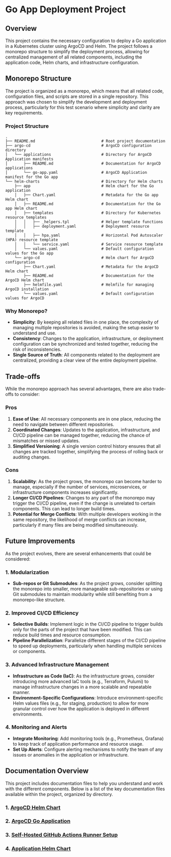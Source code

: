 # Go App Deployment Project

## Overview

This project contains the necessary configuration to deploy a Go application in a Kubernetes cluster using ArgoCD and Helm. The project follows a monorepo structure to simplify the deployment process, allowing for centralized management of all related components, including the application code, Helm charts, and infrastructure configuration.

## Monorepo Structure

The project is organized as a monorepo, which means that all related code, configuration files, and scripts are stored in a single repository. This approach was chosen to simplify the development and deployment process, particularly for this test scenario where simplicity and clarity are key requirements.

### Project Structure

```plaintext
.
├── README.md                             # Root project documentation
├── argo-cd                               # ArgoCD configuration directory
│   └── applications                      # Directory for ArgoCD Application manifests
│       ├── README.md                     # Documentation for ArgoCD applications
│       └── go-app.yaml                   # ArgoCD Application manifest for the Go app
└── helm-charts                           # Directory for Helm charts
    ├── app                               # Helm chart for the Go application
    │   ├── Chart.yaml                    # Metadata for the Go app Helm chart
    │   ├── README.md                     # Documentation for the Go app Helm chart
    │   ├── templates                     # Directory for Kubernetes resource templates
    │   │   ├── _helpers.tpl              # Helper template functions
    │   │   ├── deployment.yaml           # Deployment resource template
    │   │   ├── hpa.yaml                  # Horizontal Pod Autoscaler (HPA) resource template
    │   │   └── service.yaml              # Service resource template
    │   └── values.yaml                   # Default configuration values for the Go app
    └── argo-cd                           # Helm chart for ArgoCD configuration
        ├── Chart.yaml                    # Metadata for the ArgoCD Helm chart
        ├── README.md                     # Documentation for the ArgoCD Helm chart
        ├── helmfile.yaml                 # Helmfile for managing ArgoCD installation
        └── values.yaml                   # Default configuration values for ArgoCD
```

### Why Monorepo?

- **Simplicity**: By keeping all related files in one place, the complexity of managing multiple repositories is avoided, making the setup easier to understand and use.
- **Consistency**: Changes to the application, infrastructure, or deployment configuration can be synchronized and tested together, reducing the risk of inconsistencies.
- **Single Source of Truth**: All components related to the deployment are centralized, providing a clear view of the entire deployment pipeline.

## Trade-offs

While the monorepo approach has several advantages, there are also trade-offs to consider:

### Pros

1. **Ease of Use**: All necessary components are in one place, reducing the need to navigate between different repositories.
2. **Coordinated Changes**: Updates to the application, infrastructure, and CI/CD pipeline can be managed together, reducing the chance of mismatches or missed updates.
3. **Simplified Versioning**: A single version control history ensures that all changes are tracked together, simplifying the process of rolling back or auditing changes.

### Cons

1. **Scalability**: As the project grows, the monorepo can become harder to manage, especially if the number of services, microservices, or infrastructure components increases significantly.
2. **Longer CI/CD Pipelines**: Changes to any part of the monorepo may trigger the CI/CD pipeline, even if the change is unrelated to certain components. This can lead to longer build times.
3. **Potential for Merge Conflicts**: With multiple developers working in the same repository, the likelihood of merge conflicts can increase, particularly if many files are being modified simultaneously.

## Future Improvements

As the project evolves, there are several enhancements that could be considered:

### 1. **Modularization**

- **Sub-repos or Git Submodules**: As the project grows, consider splitting the monorepo into smaller, more manageable sub-repositories or using Git submodules to maintain modularity while still benefiting from a monorepo-like structure.

### 2. **Improved CI/CD Efficiency**

- **Selective Builds**: Implement logic in the CI/CD pipeline to trigger builds only for the parts of the project that have been modified. This can reduce build times and resource consumption.
- **Pipeline Parallelization**: Parallelize different stages of the CI/CD pipeline to speed up deployments, particularly when handling multiple services or components.

### 3. **Advanced Infrastructure Management**

- **Infrastructure as Code (IaC)**: As the infrastructure grows, consider introducing more advanced IaC tools (e.g., Terraform, Pulumi) to manage infrastructure changes in a more scalable and repeatable manner.
- **Environment-Specific Configurations**: Introduce environment-specific Helm values files (e.g., for staging, production) to allow for more granular control over how the application is deployed in different environments.

### 4. **Monitoring and Alerts**

- **Integrate Monitoring**: Add monitoring tools (e.g., Prometheus, Grafana) to keep track of application performance and resource usage.
- **Set Up Alerts**: Configure alerting mechanisms to notify the team of any issues or anomalies in the application or infrastructure.

## Documentation Overview

This project includes documentation files to help you understand and work with the different components. Below is a list of the key documentation files available within the project, organized by directory.

### 1. [ArgoCD Helm Chart](./helm-charts/argo-cd/README.md)

### 2. [ArgoCD Go Application](./argo-cd/applications/README.md)

### 3. [Self-Hosted GitHub Actions Runner Setup](./actions-runner/README.md)

### 4. [Application Helm Chart](./helm-charts/app/README.md)

